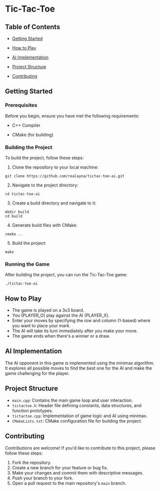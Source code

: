 # Tic-Tac-Toe

  



  

## Table of Contents

-  [Getting Started](#getting-started)

-  [How to Play](#how-to-play)

-  [AI Implementation](#ai-implementation)

-  [Project Structure](#project-structure)

-  [Contributing](#contributing)


  

## Getting Started

  

### Prerequisites

  

Before you begin, ensure you have met the following requirements:

  

- C++ Compiler

- CMake (for building)

  

### Building the Project

  

To build the project, follow these steps:

  

1. Clone the repository to your local machine:

  

```shell
git clone https://github.com/realayna/tictac-toe-ai.git
```
  
  

2. Navigate to the project directory:

```shell
cd tictac-toe-ai
```
  

3. Create a build directory and navigate to it:

```shell
mkdir build
cd build
```
  

4. Generate build files with CMake:

```shell
cmake ..
  ```

5. Build the project:

```shell
make
```
### Running the Game

After building the project, you can run the Tic-Tac-Toe game:

```shell
./tictac-toe-ai
```
## How to Play

-   The game is played on a 3x3 board.
-   You (PLAYER_O) play against the AI (PLAYER_X).
-   Enter your moves by specifying the row and column (1-based) where you want to place your mark.
-   The AI will take its turn immediately after you make your move.
-   The game ends when there's a winner or a draw.

## AI Implementation

The AI opponent in this game is implemented using the minimax algorithm. It explores all possible moves to find the best one for the AI and make the game challenging for the player.

## Project Structure

-   `main.cpp`: Contains the main game loop and user interaction.
-   `tictactoe.h`: Header file defining constants, data structures, and function prototypes.
-   `tictactoe.cpp`: Implementation of game logic and AI using minimax.
-   `CMakeLists.txt`: CMake configuration file for building the project.

## Contributing

Contributions are welcome! If you'd like to contribute to this project, please follow these steps:

1.  Fork the repository.
2.  Create a new branch for your feature or bug fix.
3.  Make your changes and commit them with descriptive messages.
4.  Push your branch to your fork.
5.  Open a pull request to the main repository's `main` branch.




